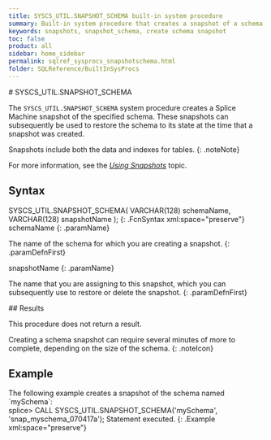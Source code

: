 ```yaml
---
title: SYSCS_UTIL.SNAPSHOT_SCHEMA built-in system procedure
summary: Built-in system procedure that creates a snapshot of a schema.
keywords: snapshots, snapshot_schema, create schema snapshot
toc: false
product: all
sidebar: home_sidebar
permalink: sqlref_sysprocs_snapshotschema.html
folder: SQLReference/BuiltInSysProcs
---
```

<section>
<div class="TopicContent" data-swiftype-index="true" markdown="1">
# SYSCS_UTIL.SNAPSHOT_SCHEMA

The `SYSCS_UTIL.SNAPSHOT_SCHEMA` system procedure creates a Splice
Machine snapshot of the specified schema. These snapshots can
subsequently be used to restore the schema to its state at the time that
a snapshot was created.

Snapshots include both the data and indexes for tables.
{: .noteNote}

For more information, see the [*Using
Snapshots*](developers_tuning_snapshots.html) topic.

## Syntax

<div class="fcnWrapperWide" markdown="1">
    SYSCS_UTIL.SNAPSHOT_SCHEMA( VARCHAR(128) schemaName,
                                VARCHAR(128) snapshotName );
{: .FcnSyntax xml:space="preserve"}

</div>
<div class="paramList" markdown="1">
schemaName
{: .paramName}

The name of the schema for which you are creating a snapshot.
{: .paramDefnFirst}

snapshotName
{: .paramName}

The name that you are assigning to this snapshot, which you can
subsequently use to restore or delete the snapshot.
{: .paramDefnFirst}

</div>
## Results

This procedure does not return a result.

Creating a schema snapshot can require several minutes of more to
complete, depending on the size of the schema.
{: .noteIcon}

## Example

<div markdown="1">
The following example creates a snapshot of the schema named `mySchema`:

<div class="preWrapperWide" markdown="1">
    splice> CALL SYSCS_UTIL.SNAPSHOT_SCHEMA('mySchema', 'snap_myschema_070417a');
    Statement executed.
{: .Example xml:space="preserve"}

</div>
</div>
</div>
</section>
